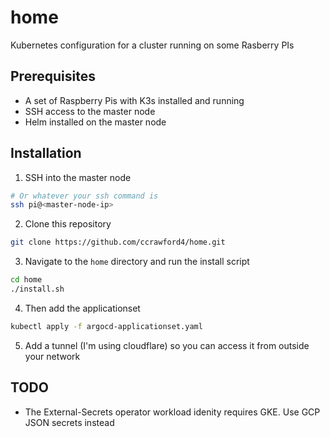 # home
Kubernetes configuration for a cluster running on some Rasberry PIs

## Prerequisites
- A set of Raspberry Pis with K3s installed and running
- SSH access to the master node
- Helm installed on the master node

## Installation

1. SSH into the master node
```bash
# Or whatever your ssh command is
ssh pi@<master-node-ip>
```

2. Clone this repository

```bash
git clone https://github.com/ccrawford4/home.git
```

3. Navigate to the `home` directory and run the install script

```bash
cd home
./install.sh
```

4. Then add the applicationset

```bash
kubectl apply -f argocd-applicationset.yaml
```

5. Add a tunnel (I'm using cloudflare) so you can access it from outside your network


## TODO

- The External-Secrets operator workload idenity requires GKE. Use GCP JSON secrets instead
